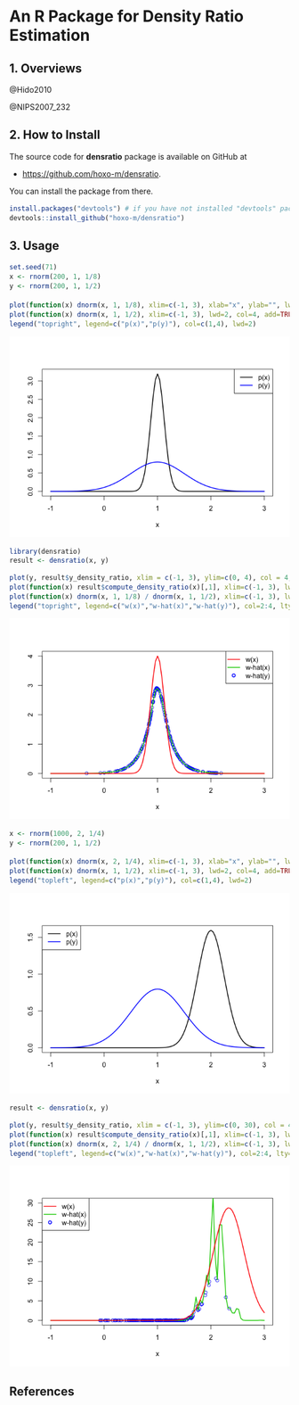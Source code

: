 # An R Package for Density Ratio Estimation



## 1. Overviews

@Hido2010

@NIPS2007_232

## 2. How to Install

The source code for **densratio** package is available on GitHub at

- https://github.com/hoxo-m/densratio.

You can install the package from there.


```r
install.packages("devtools") # if you have not installed "devtools" package
devtools::install_github("hoxo-m/densratio")
```

## 3. Usage


```r
set.seed(71)
x <- rnorm(200, 1, 1/8)
y <- rnorm(200, 1, 1/2)

plot(function(x) dnorm(x, 1, 1/8), xlim=c(-1, 3), xlab="x", ylab="", lwd=2)
plot(function(x) dnorm(x, 1, 1/2), xlim=c(-1, 3), lwd=2, col=4, add=TRUE)
legend("topright", legend=c("p(x)","p(y)"), col=c(1,4), lwd=2)
```

![](README_files/figure-html/unnamed-chunk-2-1.png)


```r
library(densratio)
result <- densratio(x, y)
```


```r
plot(y, result$y_density_ratio, xlim = c(-1, 3), ylim=c(0, 4), col = 4, xlab = "x", ylab = "")
plot(function(x) result$compute_density_ratio(x)[,1], xlim=c(-1, 3), lwd=2, col=3, add=TRUE)
plot(function(x) dnorm(x, 1, 1/8) / dnorm(x, 1, 1/2), xlim=c(-1, 3), lwd=2, col=2, add=TRUE)
legend("topright", legend=c("w(x)","w-hat(x)","w-hat(y)"), col=2:4, lty=c(1,1,NA), lwd=2, pch=c(NA,NA,1))
```

![](README_files/figure-html/unnamed-chunk-4-1.png)


```r
x <- rnorm(1000, 2, 1/4)
y <- rnorm(200, 1, 1/2)

plot(function(x) dnorm(x, 2, 1/4), xlim=c(-1, 3), xlab="x", ylab="", lwd=2)
plot(function(x) dnorm(x, 1, 1/2), xlim=c(-1, 3), lwd=2, col=4, add=TRUE)
legend("topleft", legend=c("p(x)","p(y)"), col=c(1,4), lwd=2)
```

![](README_files/figure-html/unnamed-chunk-5-1.png)


```r
result <- densratio(x, y)
```


```r
plot(y, result$y_density_ratio, xlim = c(-1, 3), ylim=c(0, 30), col = 4, xlab = "x", ylab = "")
plot(function(x) result$compute_density_ratio(x)[,1], xlim=c(-1, 3), lwd=2, col=3, add=TRUE)
plot(function(x) dnorm(x, 2, 1/4) / dnorm(x, 1, 1/2), xlim=c(-1, 3), lwd=2, col=2, add=TRUE)
legend("topleft", legend=c("w(x)","w-hat(x)","w-hat(y)"), col=2:4, lty=c(1,1,NA), lwd=2, pch=c(NA,NA,1))
```

![](README_files/figure-html/unnamed-chunk-7-1.png)

## References
